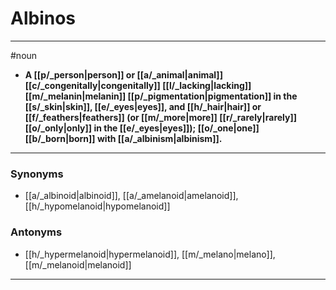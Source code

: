 # Albinos
---
#noun
- **A [[p/_person|person]] or [[a/_animal|animal]] [[c/_congenitally|congenitally]] [[l/_lacking|lacking]] [[m/_melanin|melanin]] [[p/_pigmentation|pigmentation]] in the [[s/_skin|skin]], [[e/_eyes|eyes]], and [[h/_hair|hair]] or [[f/_feathers|feathers]] (or [[m/_more|more]] [[r/_rarely|rarely]] [[o/_only|only]] in the [[e/_eyes|eyes]]); [[o/_one|one]] [[b/_born|born]] with [[a/_albinism|albinism]].**
---
### Synonyms
- [[a/_albinoid|albinoid]], [[a/_amelanoid|amelanoid]], [[h/_hypomelanoid|hypomelanoid]]
### Antonyms
- [[h/_hypermelanoid|hypermelanoid]], [[m/_melano|melano]], [[m/_melanoid|melanoid]]
---
